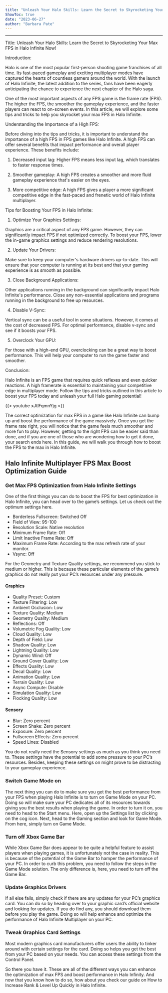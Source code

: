 ```yaml
---
title: "Unleash Your Halo Skills: Learn the Secret to Skyrocketing Your Max FPS in Halo Infinite Now!"
ShowToc: true 
date: "2023-06-27"
author: "Barbara Pate"
---
```

*****
Title: Unleash Your Halo Skills: Learn the Secret to Skyrocketing Your Max FPS in Halo Infinite Now!

Introduction:

Halo is one of the most popular first-person shooting game franchises of all time. Its fast-paced gameplay and exciting multiplayer modes have captured the hearts of countless gamers around the world. With the launch of Halo Infinite, the latest addition to the series, fans have been eagerly anticipating the chance to experience the next chapter of the Halo saga. 

One of the most important aspects of any FPS game is the frame rate (FPS). The higher the FPS, the smoother the gameplay experience, and the faster players can react to on-screen events. In this article, we will explore some tips and tricks to help you skyrocket your max FPS in Halo Infinite.

Understanding the Importance of a High FPS:

Before diving into the tips and tricks, it is important to understand the importance of a high FPS in FPS games like Halo Infinite. A high FPS can offer several benefits that impact performance and overall player experience. These benefits include:

1. Decreased input lag: Higher FPS means less input lag, which translates to faster response times.

2. Smoother gameplay: A high FPS creates a smoother and more fluid gameplay experience that's easier on the eyes.

3. More competitive edge: A high FPS gives a player a more significant competitive edge in the fast-paced and frenetic world of Halo Infinite multiplayer.

Tips for Boosting Your FPS in Halo Infinite:

1. Optimize Your Graphics Settings:

Graphics are a critical aspect of any FPS game. However, they can significantly impact FPS if not optimized correctly. To boost your FPS, lower the in-game graphics settings and reduce rendering resolutions.

2. Update Your Drivers:

Make sure to keep your computer's hardware drivers up-to-date. This will ensure that your computer is running at its best and that your gaming experience is as smooth as possible.

3. Close Background Applications:

Other applications running in the background can significantly impact Halo Infinite's performance. Close any non-essential applications and programs running in the background to free up resources.

4. Disable V-Sync:

Vertical sync can be a useful tool in some situations. However, it comes at the cost of decreased FPS. For optimal performance, disable v-sync and see if it boosts your FPS.

5. Overclock Your GPU:

For those with a high-end GPU, overclocking can be a great way to boost performance. This will help your computer to run the game faster and smoother.

Conclusion:

Halo Infinite is an FPS game that requires quick reflexes and even quicker reactions. A high framerate is essential to maintaining your competitive edge in multiplayer mode. Follow the tips and tricks outlined in this article to boost your FPS today and unleash your full Halo gaming potential!

{{< youtube xJtlFqmnYjg >}} 



The correct optimization for max FPS in a game like Halo Infinite can bump up and boost the performance of the game massively. Once you get the frame rate right, you will notice that the game feels much smoother and more fun to play. However, getting to the right FPS can be easier said than done, and if you are one of those who are wondering how to get it done, your search ends here. In this guide, we will walk you through how to boost the FPS to the max in Halo Infinite.
 
## Halo Infinite Multiplayer FPS Max Boost Optimization Guide
 

 
### Get Max FPS Optimization from Halo Infinite Settings
 
One of the first things you can do to boost the FPS for best optimization in Halo Infinite, you can head over to the game’s settings. Let us check out the optimum settings here.
 
- Borderless Fullscreen: Switched Off
 - Field of View: 95-100
 - Resolution Scale: Native resolution
 - Minimum Frame Rate: Off
 - Limit Inactive Frame Rate: Off
 - Maximum Frame Rate: According to the max refresh rate of your monitor.
 - Vsync: Off

 
For the Geometry and Texture Quality settings, we recommend you stick to medium or higher. This is because these particular elements of the game’s graphics do not really put your PC’s resources under any pressure.
 
#### Graphics
 
- Quality Preset: Custom
 - Texture Filtering: Low
 - Ambient Occlusion: Low
 - Texture Quality: Medium
 - Geometry Quality: Medium
 - Reflections: Off
 - Volumetric Fog Quality: Low
 - Cloud Quality: Low
 - Depth of Field: Low
 - Shadow Quality: Low
 - Lightning Quality: Low
 - Dynamic Wind: Off
 - Ground Cover Quality: Low
 - Effects Quality: Low
 - Decal Quality: Low
 - Animation Quality: Low
 - Terrain Quality: Low
 - Async Compute: Disable
 - Simulation Quality: Low
 - Flocking Quality: Low

 
#### Sensory
 
- Blur: Zero percent
 - Screen Shake: Zero percent
 - Exposure: Zero percent
 - Fullscreen Effects: Zero percent
 - Speed Lines: Disabled

 
You do not really need the Sensory settings as much as you think you need to. These settings have the potential to add some pressure to your PC’s resources. Besides, keeping these settings on might prove to be distracting to your gameplay experience.
 
### Switch Game Mode on
 
The next thing you can do to make sure you get the best performance from your FPS when playing Halo Infinite is to turn on Game Mode on your PC. Doing so will make sure your PC dedicates all of its resources towards giving you the best results when playing the game. In order to turn it on, you need to head to the Start menu. Here, open up the Settings list by clicking on the cog icon. Next, head to the Gaming section and look for Game Mode. From here, simply turn on Game Mode.
 
### Turn off Xbox Game Bar
 
While Xbox Game Bar does appear to be quite a helpful feature to assist players when playing games, it is unfortunately not the case in reality. This is because of the potential of the Game Bar to hamper the performance of your PC. In order to curb this problem, you need to follow the steps in the Game Mode solution. The only difference is, here, you need to turn off the Game Bar.
 
### Update Graphics Drivers
 
If all else fails, simply check if there are any updates for your PC’s graphics card. You can do so by heading over to your graphic card’s official website and looking for updates. If you do find any, you should download them before you play the game. Doing so will help enhance and optimize the performance of Halo Infinite Multiplayer on your PC.
 
### Tweak Graphics Card Settings
 
Most modern graphics card manufacturers offer users the ability to tinker around with certain settings for the card. Doing so helps you get the best from your PC based on your needs. You can access these settings from the Control Panel.
 
So there you have it. These are all of the different ways you can enhance the optimization of max FPS and boost performance in Halo Infinity. And now that you know how to do so, how about you check our guide on How to Increase Rank & Level Up Quickly in Halo Infinite.




